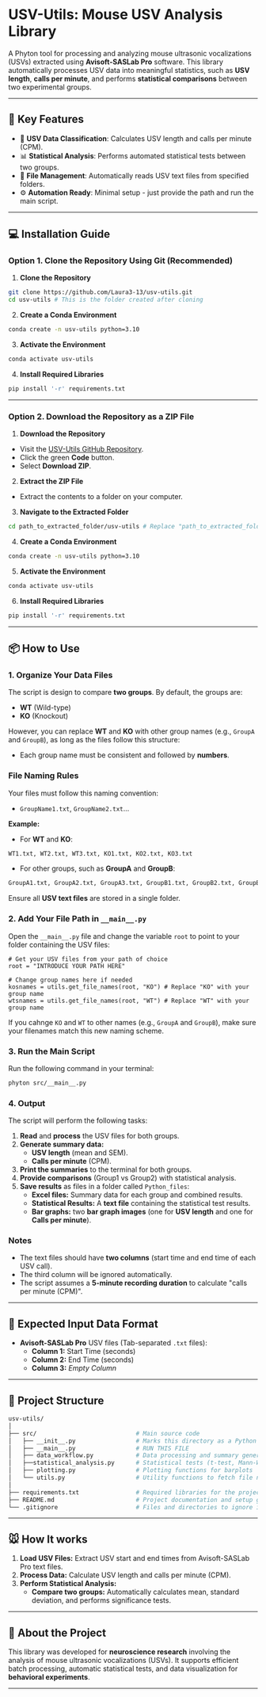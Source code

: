 # USV-Utils: Mouse USV Analysis Library

A Phyton tool for processing and analyzing mouse ultrasonic vocalizations (USVs) extracted using **Avisoft-SASLab Pro** software. This library automatically processes USV data into meaningful statistics, such as **USV length**, **calls per minute**, and performs **statistical comparisons** between two experimental groups.


---


## 🎯 **Key Features**
- 📃 **USV Data Classification**: Calculates USV length and calls per minute (CPM).
- 📊 **Statistical Analysis**: Performs automated statistical tests between two groups.
- 📂 **File Management**: Automatically reads USV text files from specified folders.
- ⚙️ **Automation Ready**: Minimal setup - just provide the path and run the main script.


---


## 💻 **Installation Guide**

### **Option 1. Clone the Repository Using Git (Recommended)**
1. **Clone the Repository**
```bash
git clone https://github.com/Laura3-13/usv-utils.git
cd usv-utils # This is the folder created after cloning
```

2. **Create a Conda Environment**
``` bash
conda create -n usv-utils python=3.10
```

3. **Activate the Environment**
``` bash
conda activate usv-utils
```

4. **Install Required Libraries**
``` bash
pip install '-r' requirements.txt
```

---


### **Option 2. Download the Repository as a ZIP File**
1. **Download the Repository**
- Visit the [USV-Utils GitHub Repository](https://github.com/Laura3-13/usv-utils).
- Click the green **Code** button.
- Select **Download ZIP**.

2. **Extract the ZIP File**
- Extract the contents to a folder on your computer.

3. **Navigate to the Extracted Folder**
```bash
cd path_to_extracted_folder/usv-utils # Replace "path_to_extracted_folder" with your actual folder path
```

4. **Create a Conda Environment**
```bash
conda create -n usv-utils python=3.10
```

5. **Activate the Environment**
```bash
conda activate usv-utils
```

6. **Install Required Libraries**
```bash
pip install '-r' requirements.txt
```


---


## 📦 **How to Use**
### **1. Organize Your Data Files**
The script is design to compare **two groups**. By default, the groups are:
- **WT** (Wild-type)
- **KO** (Knockout)

However, you can replace **WT** and **KO** with other group names (e.g., `GroupA` and `GroupB`), as long as the files follow this structure:
- Each group name must be consistent and followed by **numbers**.

### **File Naming Rules**
Your files must follow this naming convention:
- `GroupName1.txt`, `GroupName2.txt`...

**Example:**

- For **WT** and **KO**:
```bash
WT1.txt, WT2.txt, WT3.txt, KO1.txt, KO2.txt, KO3.txt
```
- For other groups, such as **GroupA** and **GroupB**:
```bash
GroupA1.txt, GroupA2.txt, GroupA3.txt, GroupB1.txt, GroupB2.txt, GroupB3.txt, 
```
Ensure all **USV text files** are stored in a single folder.

### **2. Add Your File Path in `__main__.py`**
Open the `__main__.py` file and change the variable `root` to point to your folder containing the USV files:
```phyton
# Get your USV files from your path of choice
root = "INTRODUCE YOUR PATH HERE"

# Change group names here if needed
kosnames = utils.get_file_names(root, "KO") # Replace "KO" with your group name
wtsnames = utils.get_file_names(root, "WT") # Replace "WT" with your group name
```
If you cahnge `KO` and `WT` to other names (e.g., `GroupA` and `GroupB`), make sure your filenames match this new naming scheme.

### **3. Run the Main Script**
Run the following command in your terminal:
```bash
phyton src/__main__.py
```
### **4. Output**
The script will perform the following tasks:
1. **Read** and **process** the USV files for both groups.
2. **Generate summary data:**
    - **USV length** (mean and SEM).
    - **Calls per minute** (CPM).
3. **Print the summaries** to the terminal for both groups.
4. **Provide comparisons** (Group1 vs Group2) with statistical analysis.
5. **Save results** as files in a folder called `Python_files`:
    - **Excel files:** Summary data for each group and combined results.
    - **Statistical Results:** A **text file** containing the statistical test results.
    - **Bar graphs:** two **bar graph images** (one for **USV length** and one for **Calls per minute**).

### **Notes**
- The text files should have **two columns** (start time and end time of each USV call).
- The third column will be ignored automatically.
- The script assumes a **5-minute recording duration** to calculate "calls per minute (CPM)".


---


## 📄 **Expected Input Data Format**
- **Avisoft-SASLab Pro** USV files (Tab-separated ``.txt`` files):
    - **Column 1:** Start Time (seconds)
    - **Column 2:** End Time (seconds)
    - **Column 3:** *Empty Column*


---


## 📑 **Project Structure**
```bash
usv-utils/
│
├── src/                            # Main source code
│   ├── __init__.py                 # Marks this directory as a Python package
│   ├── __main__.py                 # RUN THIS FILE
│   ├── data_workflow.py            # Data processing and summary generation
│   ├──statistical_analysis.py      # Statistical tests (t-test, Mann-Whitney, etc.)
│   ├── plotting.py                 # Plotting functions for barplots
│   └── utils.py                    # Utility functions to fetch file names
│
├── requirements.txt                # Required libraries for the project
├── README.md                       # Project documentation and setup guide
└── .gitignore                      # Files and directories to ignore in Git
```


---


## 🐭 **How It works**
1. **Load USV Files:** Extract USV start and end times from Avisoft-SASLab Pro text files.
2. **Process Data:** Calculate USV length and calls per minute (CPM).
3. **Perform Statistical Analysis:**
    - **Compare two groups:** Automatically calculates mean, standard deviation, and performs significance tests.


---


## 🔬 **About the Project**
This library was developed for **neuroscience research** involving the analysis of mouse ultrasonic vocalizations (USVs). It supports efficient batch processing, automatic statistical tests, and data visualization for **behavioral experiments**.


---
